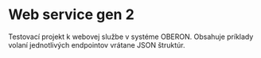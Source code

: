 # Web service gen 2

Testovací projekt k webovej službe v systéme OBERON. Obsahuje príklady volaní jednotlivých endpointov vrátane JSON štruktúr.

